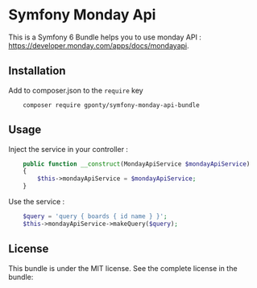 # Symfony Monday Api

This is a Symfony 6 Bundle helps you to use monday API : https://developer.monday.com/apps/docs/mondayapi.

## Installation

Add to composer.json to the `require` key

``` shell
    composer require gponty/symfony-monday-api-bundle
```

## Usage

Inject the service in your controller :

``` php
    public function __construct(MondayApiService $mondayApiService)
    {
        $this->mondayApiService = $mondayApiService;
    }
```

Use the service :

``` php
    $query = 'query { boards { id name } }';
    $this->mondayApiService->makeQuery($query);
```

## License

This bundle is under the MIT license. See the complete license in the bundle:
